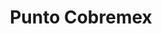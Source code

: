 ---
title: "Punto Cobremex"
url: /maracay/punto-cobremex-autopista-regional-del-centro/
shop: entradas
---